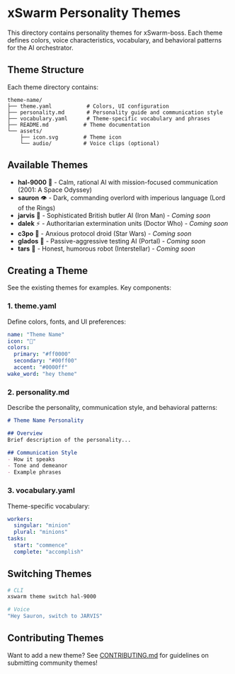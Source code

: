 # xSwarm Personality Themes

This directory contains personality themes for xSwarm-boss. Each theme defines colors, voice characteristics, vocabulary, and behavioral patterns for the AI orchestrator.

## Theme Structure

Each theme directory contains:

```
theme-name/
├── theme.yaml           # Colors, UI configuration
├── personality.md       # Personality guide and communication style
├── vocabulary.yaml      # Theme-specific vocabulary and phrases
├── README.md           # Theme documentation
└── assets/
    ├── icon.svg        # Theme icon
    └── audio/          # Voice clips (optional)
```

## Available Themes

- **hal-9000** 🔴 - Calm, rational AI with mission-focused communication (2001: A Space Odyssey)
- **sauron** 👁️ - Dark, commanding overlord with imperious language (Lord of the Rings)
- **jarvis** 💙 - Sophisticated British butler AI (Iron Man) - *Coming soon*
- **dalek** ⚡ - Authoritarian extermination units (Doctor Who) - *Coming soon*
- **c3po** 🌟 - Anxious protocol droid (Star Wars) - *Coming soon*
- **glados** 🧪 - Passive-aggressive testing AI (Portal) - *Coming soon*
- **tars** 🤖 - Honest, humorous robot (Interstellar) - *Coming soon*

## Creating a Theme

See the existing themes for examples. Key components:

### 1. theme.yaml
Define colors, fonts, and UI preferences:

```yaml
name: "Theme Name"
icon: "🎯"
colors:
  primary: "#ff0000"
  secondary: "#00ff00"
  accent: "#0000ff"
wake_word: "hey theme"
```

### 2. personality.md
Describe the personality, communication style, and behavioral patterns:

```markdown
# Theme Name Personality

## Overview
Brief description of the personality...

## Communication Style
- How it speaks
- Tone and demeanor
- Example phrases
```

### 3. vocabulary.yaml
Theme-specific vocabulary:

```yaml
workers:
  singular: "minion"
  plural: "minions"
tasks:
  start: "commence"
  complete: "accomplish"
```

## Switching Themes

```bash
# CLI
xswarm theme switch hal-9000

# Voice
"Hey Sauron, switch to JARVIS"
```

## Contributing Themes

Want to add a new theme? See [CONTRIBUTING.md](../../CONTRIBUTING.md) for guidelines on submitting community themes!
